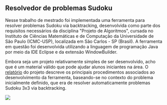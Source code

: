 ## Resolvedor de problemas Sudoku
Nesse trabalho de mestrado foi implementada uma ferramenta para resolver problemas Sudoku via backtracking, desenvolvida como parte dos requisitos necessários da disciplina "Projeto de Algoritmos", cursada no Instituto de Ciências Matemáticas e de Computação da Universidade de São Paulo (ICMC-USP), localizada em São Carlos - SP (Brasil). A ferramenta em questão foi desenvolvida utilizando a linguagem de programação Java por meio da IDE Eclipse e da extensão WindowBuilder.

Embora seja um projeto relativamente simples de ser desenvolvido, acho que é um material válido que pode ajudar alunos iniciantes na área. O [relatório](https://github.com/joao8tunes/Sudoku/blob/master/relatorio.pdf) do projeto descreve os principais procedimentos associados ao desenvolvimento da ferramenta, baseando-se no contexto do problema inicialmente definido, que era de resolver automaticamente problemas Sudoku 3x3 via backtracking.

![](https://joao8tunes.github.io/hello/wp-content/uploads/photo-gallery/sudoku_saida_formatada.png?bwg=1540816337)
